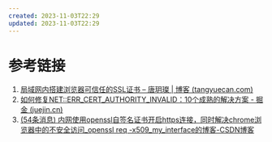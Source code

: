 ```yaml
---
created: 2023-11-03T22:29
updated: 2023-11-03T22:29
---
```

# 参考链接
1. [局域网内搭建浏览器可信任的SSL证书 – 唐玥璨 | 博客 (tangyuecan.com)](https://www.tangyuecan.com/2021/12/17/%E5%B1%80%E5%9F%9F%E7%BD%91%E5%86%85%E6%90%AD%E5%BB%BA%E6%B5%8F%E8%A7%88%E5%99%A8%E5%8F%AF%E4%BF%A1%E4%BB%BB%E7%9A%84ssl%E8%AF%81%E4%B9%A6/)
2. [如何修复NET::ERR_CERT_AUTHORITY_INVALID：10个成熟的解决方案 - 掘金 (juejin.cn)](https://juejin.cn/post/7130590833715183624)
3. [(54条消息) 内网使用openssl自签名证书开启https连接，同时解决chrome浏览器中的不安全访问_openssl req -x509_my_interface的博客-CSDN博客](https://blog.csdn.net/my_interface/article/details/112224658)